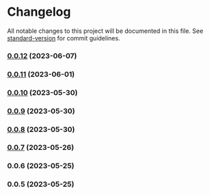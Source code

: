 # Changelog

All notable changes to this project will be documented in this file. See [standard-version](https://github.com/conventional-changelog/standard-version) for commit guidelines.

### [0.0.12](https://github.com/rkanik/sveltuse/compare/v0.0.11...v0.0.12) (2023-06-07)

### [0.0.11](https://github.com/rkanik/sveltuse/compare/v0.0.10...v0.0.11) (2023-06-01)

### [0.0.10](https://github.com/rkanik/sveltuse/compare/v0.0.9...v0.0.10) (2023-05-30)

### [0.0.9](https://github.com/rkanik/sveltuse/compare/v0.0.8...v0.0.9) (2023-05-30)

### [0.0.8](https://github.com/rkanik/sveltuse/compare/v0.0.7...v0.0.8) (2023-05-30)

### [0.0.7](https://github.com/rkanik/sveltuse/compare/v0.0.6...v0.0.7) (2023-05-26)

### 0.0.6 (2023-05-25)

### 0.0.5 (2023-05-25)
